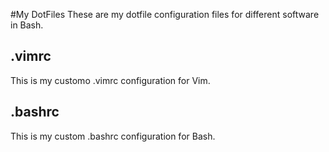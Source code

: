 #My DotFiles
These are my dotfile configuration files for different software in Bash.
## .vimrc
This is my customo .vimrc configuration for Vim.
## .bashrc
This is my custom .bashrc configuration for Bash.
